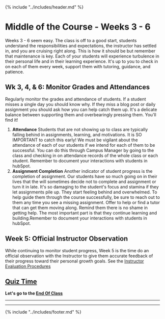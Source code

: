 {% include "../includes/header.md" %}

# Middle of the Course - Weeks 3 - 6

Weeks 3 - 6 seem easy. The class is off to a good start, students understand the responsibilities and expectations, the instructor has settled in, and you are cruising right along. This is how it should be but remember that maintenance is key. Each of your students will experience turbulence in their personal life and in their learning experience. It's up to you to check in on each of them every week, support them with tutoring, guidance, and patience.

## Wk 3, 4, & 6: Monitor Grades and Attendances

Regularly monitor the grades and attendance of students. If a student misses a single day you should know why. If they miss a blog post or daily assignment you should ask how you can help catch them up. It's a delicate balance between supporting them and overbearingly pressing them. You'll find it!

1. **Attendance**
    Students that are not showing up to class are typically falling behind in assignments, learning, and motivations. It is SO IMPORTANT to catch this early! We must be vigilant about the attendance of each of our students if we intend for each of them to be successful. You can do this through Campus Manager by going to the class and checking in on attendance records of the whole class or each student. Remember to document your interactions with students in hubSpot.
1. **Assignment Completion**
    Another indicator of student progress is the completion of assignment. Our students have so much going on in their lives that the will sometimes decide not to complete and assignment or turn it in late. It's so damaging to the student's focus and stamina if they let assignments pile up. They start feeling behind and overwhelmed. To help guide them through the course successfully, be sure to reach out to them any time you see a missing assignment. Offer to help or find a tutor that can get them moving along. Remind them there is no shame in getting help. The most important part is that they continue learning and building.Remember to document your interactions with students in hubSpot.

## Week 5: Official Instructor Observation
<!-- @TODO add link to Instructor Training Process @DANIEL -->

While continuing to monitor student progress, Week 5 is the time do an official observation with the Instructor to give them accurate feedback of their progress toward their personal growth goals. See the [Instructor Evaluation Procedures](https://TODO.com)

<!-- @TODO Create and add quiz link @DANIEL -->
## [Quiz Time](google.com)

**Let's go to the [End Of Class](classEnd.md)**

******
******

{% include "../includes/footer.md" %}